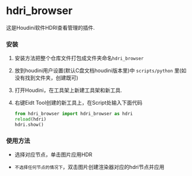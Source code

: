# hdri_browser

这是Houdini软件HDRI查看管理的插件.

### 安装

1. 安装方法把整个仓库文件打包成文件夹命名`hdri_browser`

2. 放到houdini用户设置(默认C盘文档houdini版本里)中 `scripts/python` 里(如没有找到文件夹，创建既可)

3. 打开Houdini，在工具架上新建工具架和新工具.

4. 右键Eidt Tool创建的新工具上，在Script处输入下面代码

   ```python
   from hdri_browser import hdri_browser as hdri
   reload(hdri)
   hdri.show()
   ```





### 使用方法

- 选择对应节点，单击图片应用HDR

- `不选择任何节点的情况下`，双击图片创建渲染器对应的hdri节点并应用

